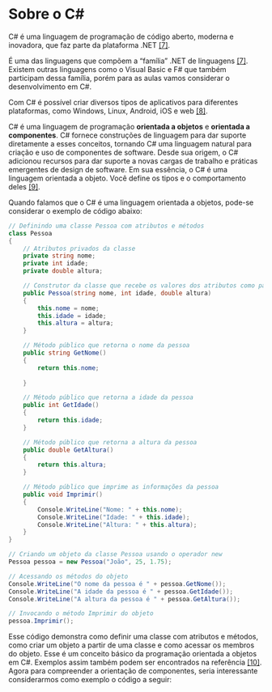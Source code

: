 # Sobre o C#

      
C# é uma linguagem de programação de código aberto, moderna e inovadora, que faz parte da plataforma .NET [[7]](/Advanced-Business-Development-with-.NET/1º-Semestre/Aula-02-%2D-IDE-Visual-Studio,-Primeiro-Programa-em-Csharp/Referências).

É uma das linguagens que compõem a “família” .NET de linguagens [[7]](/Advanced-Business-Development-with-.NET/1º-Semestre/Aula-02-%2D-IDE-Visual-Studio,-Primeiro-Programa-em-Csharp/Referências). Existem outras linguagens como o Visual Basic e F# que também participam dessa família, porém para as aulas vamos considerar o desenvolvimento em C#.

Com C# é possível criar diversos tipos de aplicativos para diferentes plataformas, como Windows, Linux, Android, iOS e web [[8]](/Advanced-Business-Development-with-.NET/1º-Semestre/Aula-02-%2D-IDE-Visual-Studio,-Primeiro-Programa-em-Csharp/Referências).

C# é uma linguagem de programação **orientada a objetos** e **orientada a componentes**. C# fornece construções de linguagem para dar suporte diretamente a esses conceitos, tornando C# uma linguagem natural para criação e uso de componentes de software. Desde sua origem, o C# adicionou recursos para dar suporte a novas cargas de trabalho e práticas emergentes de design de software. Em sua essência, o C# é uma linguagem orientada a objeto. Você define os tipos e o comportamento deles [[9]](/Advanced-Business-Development-with-.NET/1º-Semestre/Aula-02-%2D-IDE-Visual-Studio,-Primeiro-Programa-em-Csharp/Referências).

Quando falamos que o C# é uma linguagem orientada a objetos, pode-se considerar o exemplo de código abaixo:

```csharp
// Definindo uma classe Pessoa com atributos e métodos
class Pessoa
{
    // Atributos privados da classe
    private string nome;
    private int idade;
    private double altura;

    // Construtor da classe que recebe os valores dos atributos como parâmetros
    public Pessoa(string nome, int idade, double altura)
    {
        this.nome = nome;
        this.idade = idade;
        this.altura = altura;
    }

    // Método público que retorna o nome da pessoa
    public string GetNome()
    {
        return this.nome;
      
    }

    // Método público que retorna a idade da pessoa
    public int GetIdade()
    {
        return this.idade;
    }

    // Método público que retorna a altura da pessoa
    public double GetAltura()
    {
        return this.altura;
    }

    // Método público que imprime as informações da pessoa
    public void Imprimir()
    {
        Console.WriteLine("Nome: " + this.nome);
        Console.WriteLine("Idade: " + this.idade);
        Console.WriteLine("Altura: " + this.altura);
    }
}

// Criando um objeto da classe Pessoa usando o operador new
Pessoa pessoa = new Pessoa("João", 25, 1.75);

// Acessando os métodos do objeto
Console.WriteLine("O nome da pessoa é " + pessoa.GetNome());
Console.WriteLine("A idade da pessoa é " + pessoa.GetIdade());
Console.WriteLine("A altura da pessoa é " + pessoa.GetAltura());

// Invocando o método Imprimir do objeto
pessoa.Imprimir();
```
      
Esse código demonstra como definir uma classe com atributos e métodos, como criar um objeto a partir de uma classe e como acessar os membros do objeto. Esse é um conceito básico da programação orientada a objetos em C#. Exemplos assim também podem ser encontrados na referência [[10]](/Advanced-Business-Development-with-.NET/1º-Semestre/Aula-02-%2D-IDE-Visual-Studio,-Primeiro-Programa-em-Csharp/Referências).
Agora para compreender a orientação de componentes, seria interessante considerarmos como exemplo o código a seguir: